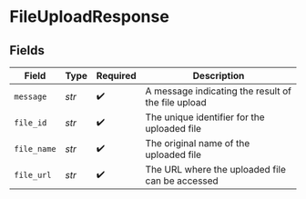 # FileUploadResponse


## Fields

| Field                                              | Type                                               | Required                                           | Description                                        |
| -------------------------------------------------- | -------------------------------------------------- | -------------------------------------------------- | -------------------------------------------------- |
| `message`                                          | *str*                                              | :heavy_check_mark:                                 | A message indicating the result of the file upload |
| `file_id`                                          | *str*                                              | :heavy_check_mark:                                 | The unique identifier for the uploaded file        |
| `file_name`                                        | *str*                                              | :heavy_check_mark:                                 | The original name of the uploaded file             |
| `file_url`                                         | *str*                                              | :heavy_check_mark:                                 | The URL where the uploaded file can be accessed    |
